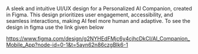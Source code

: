 A sleek and intuitive UI/UX design for a Personalized AI Companion, created in Figma. This design prioritizes user engagement, accessibility, and seamless interactions, making AI feel more human and adaptive.
To see the design in figma use the link  given below


https://www.figma.com/design/g2NYHEdFMjc6y4cjhcDkCI/AI_Companion_Mobile_App?node-id=0-1&t=5ayn62n86czgBlk6-1
